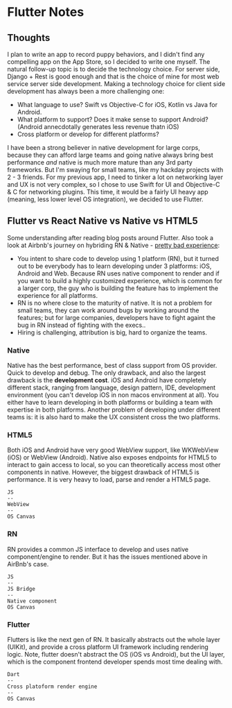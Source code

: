 # Flutter Notes

## Thoughts

I plan to write an app to record puppy behaviors, and I didn't find any compelling app on the App Store, so I decided to write one myself. The natural follow-up topic is to decide the technology choice. For server side, Django + Rest is good enough and that is the choice of mine for most web service server side development. Making a technology choice for client side development has always been a more challenging one:

- What language to use? Swift vs Objective-C for iOS, Kotlin vs Java for Android.
- What platform to support? Does it make sense to support Android? (Android annecdotally generates less revenue thatn iOS)
- Cross platform or develop for different platforms?

I have been a strong believer in native development for large corps, because they can afford large teams and going native always bring best performance *and* native is much more mature than any 3rd party frameworks. But I'm swaying for small teams, like my hackday projects with 2 - 3 friends. For my previous app, I need to tinker a lot on networking layer and UX is not very complex, so I chose to use Swift for UI and Objective-C & C for networking plugins. This time, it would be a fairly UI heavy app (meaning, less lower level OS integration), we decided to use Flutter.

## Flutter vs React Native vs Native vs HTML5
Some understanding after reading blog posts around Flutter. Also took a look at Airbnb's journey on hybriding RN & Native - [pretty bad experience](https://medium.com/airbnb-engineering/react-native-at-airbnb-the-technology-dafd0b43838):

- You intent to share code to develop using 1 platform (RN), but it turned out to be everybody has to learn developing under 3 platforms: iOS, Android and Web. Because RN uses native component to render and if you want to build a highly customized experience, which is common for a larger corp, the guy who is building the feature has to implement the experience for all platforms.
- RN is no where close to the maturity of native. It is not a problem for small teams, they can work around bugs by working around the features; but for large companies, developers have to fight againt the bug in RN instead of fighting with the execs..
- Hiring is challenging, attribution is big, hard to organize the teams.


### Native
Native has the best performance, best of class support from OS provider. Quick to develop and debug. The only drawback, and also the largest drawback is the **development cost**. iOS and Android have completely different stack, ranging from language, design pattern, IDE, development environment (you can't develop iOS in non macos environment at all). You either have to learn developing in both platforms or building a team with expertise in both platforms. Another problem of developing under different teams is: it is also hard to make the UX consistent cross the two platforms.

### HTML5
Both iOS and Android have very good WebView support, like WKWebView (iOS) or WebView (Android). Native also exposes endpoints for HTML5 to interact to gain access to local, so you can theoretically access most other components in native. However, the biggest drawback of HTML5 is performance. It is very heavy to load, parse and render a HTML5 page.

```
JS
--
WebView
--
OS Canvas
```

### RN
RN provides a common JS interface to develop and uses native component/engine to render. But it has the issues mentioned above in AirBnb's case.

```
JS
--
JS Bridge
--
Native component
OS Canvas

```

### Flutter
Flutters is like the next gen of RN. It basically abstracts out the whole layer (UIKit), and provide a cross platform UI framework including rendering logic. Note, flutter doesn't abstract the OS (iOS vs Android), but the UI layer, which is the component frontend developer spends most time dealing with. 

```
Dart
--
Cross platoform render engine
--
OS Canvas
```


